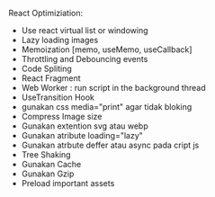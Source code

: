 React Optimiziation:

- Use react virtual list or windowing
- Lazy loading images
- Memoization [memo, useMemo, useCallback]
- Throttling and Debouncing events
- Code Spliting
- React Fragment
- Web Worker : run script in the background thread
- UseTransition Hook
- gunakan css media="print" agar tidak bloking
- Compress Image size
- Gunakan extention svg atau webp
- Gunakan atribute loading="lazy"
- Gunakan atrbute deffer atau async pada cript js
- Tree Shaking
- Gunakan Cache
- Gunakan Gzip
- Preload important assets
